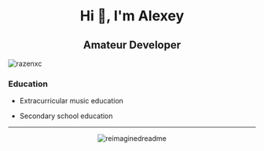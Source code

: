 <h1 align="center">Hi 👋, I'm Alexey</h1>
<h2 align="center">Amateur Developer</h2>
<p align="left"> <img src="https://komarev.com/ghpvc/?username=razenxc&label=Profile%20views&color=0e75b6&style=flat" alt="razenxc" /> </p>

<h3>Education</h3>

- Extracurricular music education

- Secondary school education
<hr>
<p align="center">
  <img src="https://myreadme.vercel.app/api/embed/razenxc?panels=userstatistics,toprepositories,toplanguages,commitgraph" alt="reimaginedreadme" />
</p>
